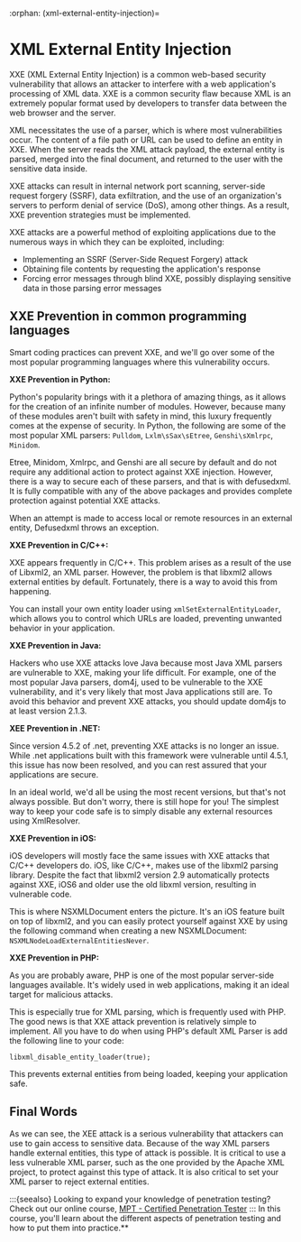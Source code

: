 :orphan:
(xml-external-entity-injection)=

# XML External Entity Injection

XXE (XML External Entity Injection) is a common web-based security vulnerability that allows an attacker to interfere with a web application's processing of XML data. XXE is a common security flaw because XML is an extremely popular format used by developers to transfer data between the web browser and the server.

XML necessitates the use of a parser, which is where most vulnerabilities occur. The content of a file path or URL can be used to define an entity in XXE. When the server reads the XML attack payload, the external entity is parsed, merged into the final document, and returned to the user with the sensitive data inside.

XXE attacks can result in internal network port scanning, server-side request forgery (SSRF), data exfiltration, and the use of an organization's servers to perform denial of service (DoS), among other things. As a result, XXE prevention strategies must be implemented.

XXE attacks are a powerful method of exploiting applications due to the numerous ways in which they can be exploited, including:

- Implementing an SSRF (Server-Side Request Forgery) attack
- Obtaining file contents by requesting the application's response
- Forcing error messages through blind XXE, possibly displaying sensitive data in those parsing error messages

## XXE Prevention in common programming languages

Smart coding practices can prevent XXE, and we'll go over some of the most popular programming languages where this vulnerability occurs.

**XXE Prevention in Python:**

Python's popularity brings with it a plethora of amazing things, as it allows for the creation of an infinite number of modules. However, because many of these modules aren't built with safety in mind, this luxury frequently comes at the expense of security. In Python, the following are some of the most popular XML parsers: `Pulldom`, `Lxlm\sSax\sEtree`, `Genshi\sXmlrpc`, `Minidom`.

Etree, Minidom, Xmlrpc, and Genshi are all secure by default and do not require any additional action to protect against XXE injection. However, there is a way to secure each of these parsers, and that is with defusedxml. It is fully compatible with any of the above packages and provides complete protection against potential XXE attacks.

When an attempt is made to access local or remote resources in an external entity, Defusedxml throws an exception.

**XXE Prevention in C/C++:**

XXE appears frequently in C/C++. This problem arises as a result of the use of Libxml2, an XML parser. However, the problem is that libxml2 allows external entities by default.
Fortunately, there is a way to avoid this from happening.

You can install your own entity loader using `xmlSetExternalEntityLoader`, which allows you to control which URLs are loaded, preventing unwanted behavior in your application.

**XXE Prevention in Java:**

Hackers who use XXE attacks love Java because most Java XML parsers are vulnerable to XXE, making your life difficult.
For example, one of the most popular Java parsers, dom4j, used to be vulnerable to the XXE vulnerability, and it's very likely that most Java applications still are. To avoid this behavior and prevent XXE attacks, you should update dom4js to at least version 2.1.3.

**XEE Prevention in .NET:**

Since version 4.5.2 of .net, preventing XXE attacks is no longer an issue. While .net applications built with this framework were vulnerable until 4.5.1, this issue has now been resolved, and you can rest assured that your applications are secure.

In an ideal world, we'd all be using the most recent versions, but that's not always possible. But don't worry, there is still hope for you! The simplest way to keep your code safe is to simply disable any external resources using XmlResolver.

**XXE Prevention in iOS:**

iOS developers will mostly face the same issues with XXE attacks that C/C++ developers do. iOS, like C/C++, makes use of the libxml2 parsing library. Despite the fact that libxml2 version 2.9 automatically protects against XXE, iOS6 and older use the old libxml version, resulting in vulnerable code.

This is where NSXMLDocument enters the picture. It's an iOS feature built on top of libxml2, and you can easily protect yourself against XXE by using the following command when creating a new NSXMLDocument:
`NSXMLNodeLoadExternalEntitiesNever`.

**XXE Prevention in PHP:**

As you are probably aware, PHP is one of the most popular server-side languages available. It's widely used in web applications, making it an ideal target for malicious attacks.

This is especially true for XML parsing, which is frequently used with PHP. The good news is that XXE attack prevention is relatively simple to implement. All you have to do when using PHP's default XML Parser is add the following line to your code:

`libxml_disable_entity_loader(true);`

This prevents external entities from being loaded, keeping your application safe.

## Final Words

As we can see, the XEE attack is a serious vulnerability that attackers can use to gain access to sensitive data. Because of the way XML parsers handle external entities, this type of attack is possible. It is critical to use a less vulnerable XML parser, such as the one provided by the Apache XML project, to protect against this type of attack. It is also critical to set your XML parser to reject external entities.

:::{seealso}
Looking to expand your knowledge of penetration testing? Check out our online course, [MPT - Certified Penetration Tester](https://www.mosse-institute.com/certifications/mpt-certified-penetration-tester.html)
::: In this course, you'll learn about the different aspects of penetration testing and how to put them into practice.**
